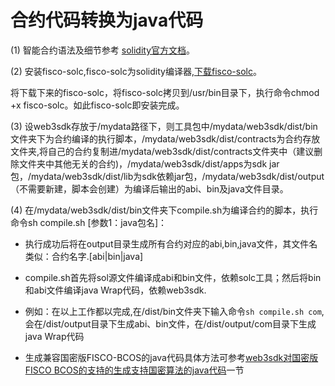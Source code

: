 # 合约代码转换为java代码

(1) 智能合约语法及细节参考 <a href="https://solidity.readthedocs.io/en/develop/solidity-in-depth.html">solidity官方文档</a>。

(2) 安装fisco-solc,fisco-solc为solidity编译器,[下载fisco-solc](https://github.com/FISCO-BCOS/fisco-solc)。

  将下载下来的fisco-solc，将fisco-solc拷贝到/usr/bin目录下，执行命令chmod +x fisco-solc。如此fisco-solc即安装完成。

(3) 设web3sdk存放于/mydata路径下，则工具包中/mydata/web3sdk/dist/bin文件夹下为合约编译的执行脚本，/mydata/web3sdk/dist/contracts为合约存放文件夹,将自己的合约复制进/mydata/web3sdk/dist/contracts文件夹中（建议删除文件夹中其他无关的合约)，/mydata/web3sdk/dist/apps为sdk jar包，/mydata/web3sdk/dist/lib为sdk依赖jar包，/mydata/web3sdk/dist/output（不需要新建，脚本会创建）为编译后输出的abi、bin及java文件目录。

(4) 在/mydata/web3sdk/dist/bin文件夹下compile.sh为编译合约的脚本，执行命令sh compile.sh [参数1：java包名]：

- 执行成功后将在output目录生成所有合约对应的abi,bin,java文件，其文件名类似：合约名字.[abi|bin|java]
	
- compile.sh首先将sol源文件编译成abi和bin文件，依赖solc工具；然后将bin和abi文件编译java Wrap代码，依赖web3sdk.
	
- 例如：在以上工作都以完成,在/dist/bin文件夹下输入命令`sh compile.sh com`,会在/dist/output目录下生成abi、bin文件，在/dist/output/com目录下生成java Wrap代码
	
- 生成兼容国密版FISCO-BCOS的java代码具体方法可参考[web3sdk对国密版FISCO BCOS的支持的生成支持国密算法的java代码](https://github.com/FISCO-BCOS/web3sdk/blob/master/doc/guomi_support_manual.md#6-%E7%94%9F%E6%88%90%E6%94%AF%E6%8C%81%E5%9B%BD%E5%AF%86%E7%AE%97%E6%B3%95%E7%9A%84java%E4%BB%A3%E7%A0%81)一节

